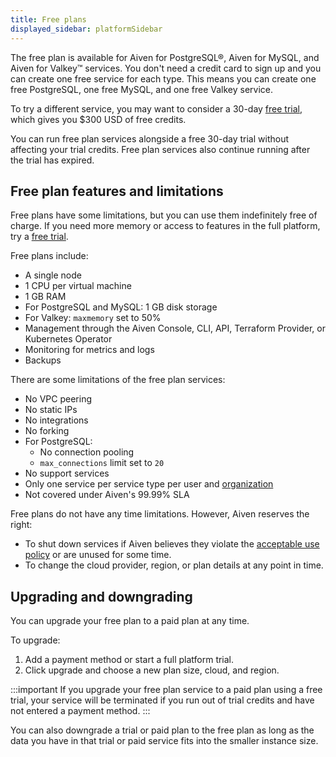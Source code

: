 ```yaml
---
title: Free plans
displayed_sidebar: platformSidebar
---
```


The free plan is available for Aiven for PostgreSQL®, Aiven for MySQL, and Aiven for Valkey™ services. You don't need a credit card to sign up and you can create one free service for each type. This means you can create one free PostgreSQL, one free MySQL, and one free Valkey service.

To try a different service, you may want to consider a
30-day [free trial](/docs/platform/concepts/free-trial),
which gives you $300 USD of free credits.

You can run free plan services alongside a free 30-day trial without
affecting your trial credits. Free plan services also continue running
after the trial has expired.

## Free plan features and limitations

Free plans have some limitations, but you can use them indefinitely free
of charge. If you need more memory or access to features in the full
platform, try a [free trial](/docs/platform/concepts/free-trial).

Free plans include:

-   A single node
-   1 CPU per virtual machine
-   1 GB RAM
-   For PostgreSQL and MySQL: 1 GB disk storage
-   For Valkey: `maxmemory` set to 50%
-   Management through the Aiven Console, CLI, API, Terraform Provider, or
    Kubernetes Operator
-   Monitoring for metrics and logs
-   Backups

There are some limitations of the free plan services:

-   No VPC peering
-   No static IPs
-   No integrations
-   No forking
-   For PostgreSQL:
    -   No connection pooling
    -   `max_connections` limit set to `20`
-   No support services
-   Only one service per service type per user and
    [organization](/docs/platform/concepts/orgs-units-projects)
-   Not covered under Aiven's 99.99% SLA

Free plans do not have any time limitations. However, Aiven reserves the right:

- To shut down services if Aiven believes they violate the [acceptable use policy](https://aiven.io/terms) or are unused for some time.
- To change the cloud provider, region, or plan details at any point in time.

## Upgrading and downgrading

You can upgrade your free plan to a paid plan at any time.

To upgrade:

1. Add a payment method or start a full platform trial.
1. Click upgrade and  choose a new plan size, cloud, and region.

:::important
If you upgrade your free plan service to a paid plan using a free trial,
your service will be terminated if you run out of trial credits and have
not entered a payment method.
:::

You can also downgrade a trial or paid plan to the free plan as long as
the data you have in that trial or paid service fits into the smaller
instance size.

